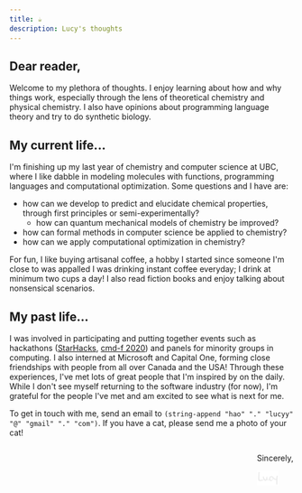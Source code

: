 ```yaml
---
title: ☕
description: Lucy's thoughts
---
```


## Dear reader,

Welcome to my plethora of thoughts. I enjoy learning about how and why things work, especially through the lens of theoretical chemistry and physical chemistry. I also have opinions about programming language theory and try to do synthetic biology. 

## My current life...

I'm finishing up my last year of chemistry and computer science at UBC, where I like dabble in modeling molecules with functions, programming languages and computational optimization. Some questions and I have are: 

- how can we develop to predict and elucidate chemical properties, through first principles or semi-experimentally?
  - how can quantum mechanical models of chemistry be improved?
- how can formal methods in computer science be applied to chemistry? 
- how can we apply computational optimization in chemistry?

For fun, I like buying artisanal coffee, a hobby I started since someone I'm close to was appalled I was drinking instant coffee everyday; I drink at minimum two cups a day! I also read fiction books and enjoy talking about nonsensical scenarios.

## My past life...

I was involved in participating and putting together events such as hackathons ([StarHacks](https://starhacks.devpost.com/), [cmd-f 2020](https://devpost.com/software/ecoeats-sgwzhp)) and panels for minority groups in computing. I also interned at Microsoft and Capital One, forming close friendships with people from all over Canada and the USA! Through these experiences, I've met lots of great people that I'm inspired by on the daily. While I don't see myself returning to the software industry (for now), I'm grateful for the people I've met and am excited to see what is next for me.

<p>
To get in touch with me, send an email to <code>(string-append "hao" "." "lucyy" "@" "gmail" "." "com")</code>. If you have a cat, please send me a photo of your cat!
</p>


<div style="float: right;"><p style="text-align: right">Sincerely,</p>
<img style="width: 4vw" src="/images/lucy.png"/></div>

